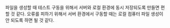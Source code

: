 파일을 생성할 때 테스트 구동을 위해서 서버와 로컬 환경에 동시 저장되도록 만들면 편할 것 같다.
오류를 피하기 위해서 서버 환경에서 구동할 때는 로컬 컴퓨터 파일 생성이 안 되도록 하면 될 것 같다.